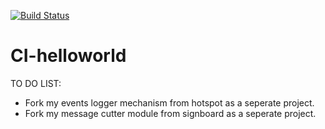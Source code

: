 [![Build Status](https://travis-ci.org/Radoslaw-K/CI-helloworld.svg?branch=master)](https://travis-ci.org/Radoslaw-K/CI-helloworld)
# CI-helloworld

TO DO LIST:
- Fork my events logger mechanism from hotspot as a seperate project.
- Fork my message cutter module from signboard as a seperate project.
